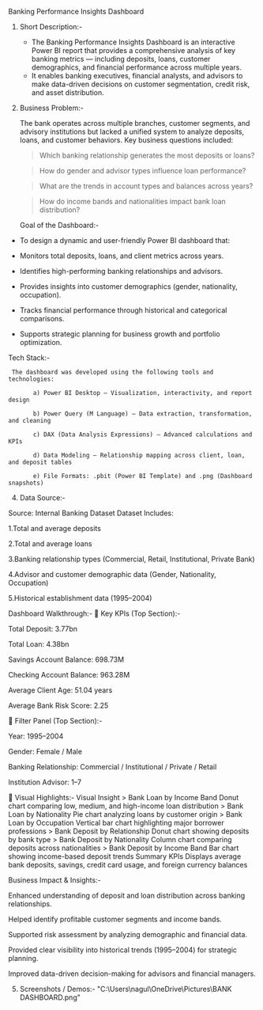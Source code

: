 Banking Performance Insights Dashboard
 1. Short Description:-

    * The Banking Performance Insights Dashboard is an interactive Power BI report that provides a comprehensive analysis of key banking metrics — including deposits, loans, customer demographics, and financial       performance across multiple years.
    * It enables banking executives, financial analysts, and advisors to make data-driven decisions on customer segmentation, credit risk, and asset distribution.

 2. Business Problem:-

     The bank operates across multiple branches, customer segments, and advisory institutions but lacked a unified system to analyze deposits, loans, and customer behaviors.
    Key business questions included:

      > Which banking relationship generates the most deposits or loans?

      > How do gender and advisor types influence loan performance?

      > What are the trends in account types and balances across years?

      > How do income bands and nationalities impact bank loan distribution?

    Goal of the Dashboard:-

   * To design a dynamic and user-friendly Power BI dashboard that:

   * Monitors total deposits, loans, and client metrics across years.

   * Identifies high-performing banking relationships and advisors.

   * Provides insights into customer demographics (gender, nationality, occupation).

   * Tracks financial performance through historical and categorical comparisons.

   * Supports strategic planning for business growth and portfolio optimization.

  Tech Stack:-

     The dashboard was developed using the following tools and technologies:

           a) Power BI Desktop – Visualization, interactivity, and report design

           b) Power Query (M Language) – Data extraction, transformation, and cleaning

           c) DAX (Data Analysis Expressions) – Advanced calculations and KPIs

           d) Data Modeling – Relationship mapping across client, loan, and deposit tables

           e) File Formats: .pbit (Power BI Template) and .png (Dashboard snapshots)

4. Data Source:-

Source: Internal Banking Dataset
Dataset Includes:

1.Total and average deposits

2.Total and average loans

3.Banking relationship types (Commercial, Retail, Institutional, Private Bank)

4.Advisor and customer demographic data (Gender, Nationality, Occupation)

5.Historical establishment data (1995–2004)

Dashboard Walkthrough:-
🔹 Key KPIs (Top Section):-

Total Deposit: 3.77bn

Total Loan: 4.38bn

Savings Account Balance: 698.73M

Checking Account Balance: 963.28M

Average Client Age: 51.04 years

Average Bank Risk Score: 2.25

🔹 Filter Panel (Top Section):-

Year: 1995–2004

Gender: Female / Male

Banking Relationship: Commercial / Institutional / Private / Retail

Institution Advisor: 1–7

🔹 Visual Highlights:-
   Visual	Insight
      > Bank Loan by Income Band	Donut chart comparing low, medium, and high-income loan distribution
      > Bank Loan by Nationality	Pie chart analyzing loans by customer origin
      > Bank Loan by Occupation	Vertical bar chart highlighting major borrower professions
      > Bank Deposit by Relationship	Donut chart showing deposits by bank type
      > Bank Deposit by Nationality	Column chart comparing deposits across nationalities
      > Bank Deposit by Income Band	Bar chart showing income-based deposit trends
  Summary KPIs	Displays average bank deposits, savings, credit card usage, and foreign currency balances
  
Business Impact & Insights:-

Enhanced understanding of deposit and loan distribution across banking relationships.

Helped identify profitable customer segments and income bands.

Supported risk assessment by analyzing demographic and financial data.

Provided clear visibility into historical trends (1995–2004) for strategic planning.

Improved data-driven decision-making for advisors and financial managers.

5.  Screenshots / Demos:- 
     "C:\Users\nagul\OneDrive\Pictures\BANK DASHBOARD.png"
